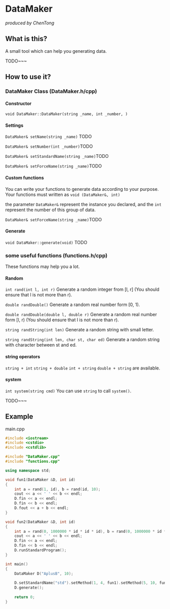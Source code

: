# DataMaker

*produced by ChenTong*


## What is this?

A small tool which can help you generating data.

TODO~~~

## How to use it?

### DataMaker Class (DataMaker.h/cpp)

#### Constructor

`void DataMaker::DataMaker(string _name, int _number, )`

#### Settings

`DataMaker& setName(string _name)` TODO

`DataMaker& setNumber(int _number)`TODO

`DataMaker& setStandardName(string _name)`TODO

`DataMaker& setForceName(string _name)`TODO



#### Custom functions

You can write your functions to generate data according to your purpose. Your functions must written as `void (DataMaker&, int)`

the parameter `DataMaker&` represent the instance you declared, and the `int` represent the number of this group of data.



`DataMaker& setForceName(string _name)`TODO





#### Generate

`void DataMaker::generate(void)` TODO



### some useful functions (functions.h/cpp)

These functions may help you a lot.

#### Random

`int rand(int l, int r)` Generate a random integer from [l, r] (You should ensure that l is not more than r). 

`double randDouble()` Generate a random real number form [0, 1).

`double randDouble(double l, double r)` Generate a random real number form [l, r) (You should ensure that l is not more than r).

`string randString(int len)` Generate a random string with small letter.

`string randString(int len, char st, char ed)` Generate a random string with character between st and ed.

#### string operators

`string + int` `string + double` `int + string` `double + string` are available.

#### system

`int system(string cmd)` You can use `string` to call `system()`.



TODO~~~


## Example

main.cpp
```c++
#include <iostream>
#include <cstdio>
#include <cstdlib>

#include "DataMaker.cpp"
#include "functions.cpp"

using namespace std;

void fun1(DataMaker &D, int id)
{
	int a = rand(1, id), b = rand(id, 10);
	cout << a << ' ' << b << endl;
	D.fin << a << endl;
	D.fin << b << endl;
	D.fout << a + b << endl;
}

void fun2(DataMaker &D, int id)
{
	int a = rand(0, 1000000 * id * id * id), b = rand(0, 1000000 * id * id * id);
	cout << a << ' ' << b << endl;
	D.fin << a << endl;
	D.fin << b << endl;
	D.runStandardProgram();
}

int main()
{
	DataMaker D("AplusB", 10);
	
	D.setStandardName("std").setMethod(1, 4, fun1).setMethod(5, 10, fun2);
	D.generate();
	
	return 0;
}
```
